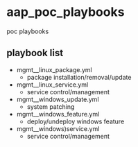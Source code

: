 # aap_poc_playbooks
poc playbooks

## playbook list
- mgmt__linux_package.yml
  - package installation/removal/update
- mgmt__linux_service.yml
  - service control/management
- mgmt__windows_update.yml
  - system patching
- mgmt__windows_feature.yml
  - deploy/undeploy windows feature
- mgmt__windows)service.yml
  - service control/management
